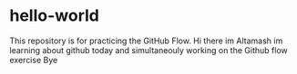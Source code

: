 # hello-world
This repository is for practicing the GitHub Flow.
Hi there im Altamash im learning about github today and simultaneouly working on the Github flow exercise 
Bye 
